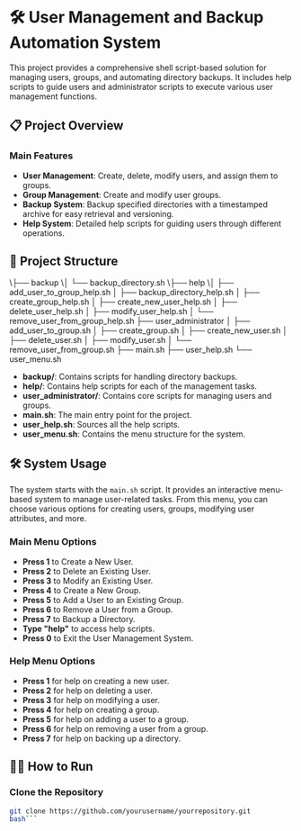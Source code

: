 # 🛠️ User Management and Backup Automation System

This project provides a comprehensive shell script-based solution for managing users, groups, and automating directory backups. It includes help scripts to guide users and administrator scripts to execute various user management functions.

## 📋 Project Overview

### Main Features

- **User Management**: Create, delete, modify users, and assign them to groups.
- **Group Management**: Create and modify user groups.
- **Backup System**: Backup specified directories with a timestamped archive for easy retrieval and versioning.
- **Help System**: Detailed help scripts for guiding users through different operations.

## 📂 Project Structure
\├── backup
\│   └── backup_directory.sh
\├── help
\│   ├── add_user_to_group_help.sh
│   ├── backup_directory_help.sh
│   ├── create_group_help.sh
│   ├── create_new_user_help.sh
│   ├── delete_user_help.sh
│   ├── modify_user_help.sh
│   └── remove_user_from_group_help.sh
├── user_administrator
│   ├── add_user_to_group.sh
│   ├── create_group.sh
│   ├── create_new_user.sh
│   ├── delete_user.sh
│   ├── modify_user.sh
│   └── remove_user_from_group.sh
├── main.sh
├── user_help.sh
└── user_menu.sh

- **backup/**: Contains scripts for handling directory backups.
- **help/**: Contains help scripts for each of the management tasks.
- **user_administrator/**: Contains core scripts for managing users and groups.
- **main.sh**: The main entry point for the project.
- **user_help.sh**: Sources all the help scripts.
- **user_menu.sh**: Contains the menu structure for the system.

## 🛠️ System Usage

The system starts with the `main.sh` script. It provides an interactive menu-based system to manage user-related tasks. From this menu, you can choose various options for creating users, groups, modifying user attributes, and more.

### Main Menu Options

- **Press 1** to Create a New User.
- **Press 2** to Delete an Existing User.
- **Press 3** to Modify an Existing User.
- **Press 4** to Create a New Group.
- **Press 5** to Add a User to an Existing Group.
- **Press 6** to Remove a User from a Group.
- **Press 7** to Backup a Directory.
- **Type "help"** to access help scripts.
- **Press 0** to Exit the User Management System.

### Help Menu Options

- **Press 1** for help on creating a new user.
- **Press 2** for help on deleting a user.
- **Press 3** for help on modifying a user.
- **Press 4** for help on creating a group.
- **Press 5** for help on adding a user to a group.
- **Press 6** for help on removing a user from a group.
- **Press 7** for help on backing up a directory.

## 🧑‍💻 How to Run

### Clone the Repository

```bash
git clone https://github.com/yourusername/yourrepository.git
bash```
